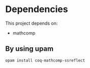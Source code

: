 # Dependencies
This project depends on:
- mathcomp

## By using upam

`opam install coq-mathcomp-ssreflect`
